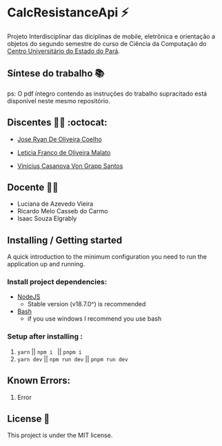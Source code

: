 # CalcResistanceApi :zap:

Projeto Interdisciplinar das diciplinas de mobile, eletrônica e orientação a objetos do segundo semestre do curso de Ciência da Computação do [Centro Universitário do Estado do Pará](https://www.cesupa.br/).

## Síntese do trabalho :books:

ps: O pdf íntegro contendo as instruções do trabalho supracitado está disponível neste mesmo repositório.

## Discentes :man_technologist: :octocat:

- [Jose Ryan De Oliveira Coelho](https://github.com/RyanOlivrDev)

- [Leticia Franco de Oliveira Malato](https://github.com/LeticiaMalato)

- [Vinicius Casanova Von Grapp Santos](https://github.com/Vini-Casanova)


## Docente :man_teacher:
- Luciana de Azevedo Vieira
- Ricardo Melo Casseb do Carmo
- Isaac Souza Elgrably

## Installing / Getting started

A quick introduction to the minimum configuration you need to run the application up and running.

### Install project dependencies:
- [NodeJS](https://nodejs.org/)
	- Stable version (v18.7.0^) is recommended
- [Bash](https://git-scm.com/downloads)
    - if you use windows I recommend you use bash

### Setup after installing :
1. `yarn` || `npm i ` || `pnpm i`
2. `yarn dev` || `npm run dev` || `pnpm run dev` 


## Known Errors:
1. Error

## License :memo:

This project is under the MIT license.
